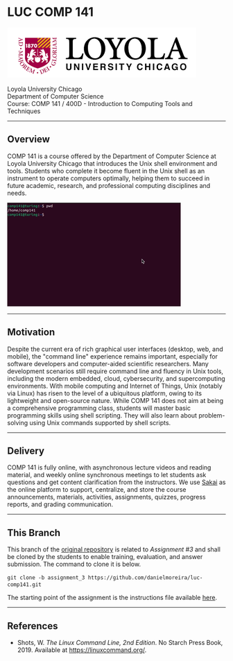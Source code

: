 # LUC COMP 141
![LUC](luc.png "Loyola University Chicago")

Loyola University Chicago   
Department of Computer Science    
Course: COMP 141 / 400D - Introduction to Computing Tools and Techniques

-----------
## Overview

COMP 141 is a course offered by the Department of Computer Science at
Loyola University Chicago that introduces the Unix shell environment and tools.
Students who complete it become fluent in the Unix shell as an instrument to
operate computers optimally, helping them to succeed in future academic, research,
and professional computing disciplines and needs.

![Shell terminal.](terminal.gif)

-------------
## Motivation

Despite the current era of rich graphical user interfaces (desktop, web, and mobile), the "command line" experience
remains important, especially for software developers and computer-aided scientific researchers.
Many development scenarios still require command line and fluency in Unix tools, including the modern embedded,
cloud, cybersecurity, and supercomputing environments. With mobile computing and Internet of Things, Unix (notably via
Linux)
has risen to the level of a ubiquitous platform, owing to its lightweight and open-source nature.
While COMP 141 does not aim at being a comprehensive programming class, students will master basic programming
skills using shell scripting.
They will also learn about problem-solving using Unix commands supported by shell scripts.

-----------
## Delivery

COMP 141 is fully online, with asynchronous lecture videos and reading material,
and weekly online synchronous meetings to let students ask questions and get
content clarification from the instructors.
We use [Sakai](https://sakai.luc.edu/) as the online platform to support,
centralize, and store the course announcements, materials, activities,
assignments, quizzes, progress reports, and grading communication.

----------
## This Branch

This branch of the [original repository](https://github.com/danielmoreira/luc-comp141/tree/main)
is related to *Assignment #3* and shall be cloned by the students to enable
training, evaluation, and answer submission.
The command to clone it is below.

```
git clone -b assignment_3 https://github.com/danielmoreira/luc-comp141.git
```

The starting point of the assignment is the instructions file available [here](https://github.com/danielmoreira/luc-comp141/blob/assignment_3/assignment_3/instructions.txt).

-------------
## References

* Shots, W. *The Linux Command Line, 2nd Edition*. No Starch Press Book, 2019. Available at https://linuxcommand.org/.
